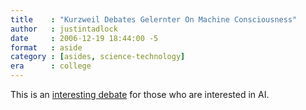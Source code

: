 ```yaml
---
title    : "Kurzweil Debates Gelernter On Machine Consciousness"
author   : justintadlock
date     : 2006-12-19 18:44:00 -5
format   : aside
category : [asides, science-technology]
era      : college
---
```


This is an [interesting debate](http://web.mit.edu/webcast/csail/2006/mit-csail-kurzweil-32123-30nov2006-220k.ram) for those who are interested in AI.
